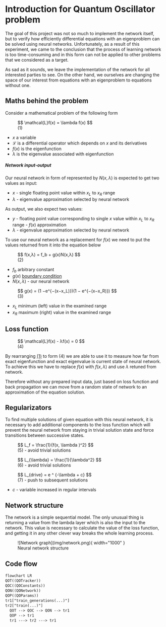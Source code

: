 # Introduction for Quantum Oscillator problem

The goal of this project was not so much to implement the network itself, but
to verify how efficiently differential equations with an eigenproblem can be
solved using neural networks. Unfortunately, as a result of this experiment, we
came to the conclusion that the process of learning network is too
time-consuming and in this form can not be applied to other problems that we
considered as a target.

As sad as it sounds, we leave the implementation of the network for all
interested parties to see. On the other hand, we ourselves are changing the
space of our interest from equations with an eigenproblem to equations without
one.

## Maths behind the problem

Consider a mathematical problem of the following form

<figure markdown>
  $$
  \mathcal{L}f(x) = \lambda f(x)
  $$
  <figcaption>(1)</figcaption>
</figure>

- $x$ a variable
- $\mathcal{L}$ is a differential operator which depends on $x$ and its
  derivatives
- $f(x)$ is the eigenfunction
- $\lambda$ is the eigenvalue associated with eigenfunction

##### Network input-output

Our neural network in form of represented by $N(x, \lambda )$ is expected to
get two values as input:

- $x$ - single floating point value within $x_L$ to $x_R$ range
- $\lambda$ - eigenvalue approximation selected by neural network

As output, we also expect two values:

- $y$ - floating point value corresponding to single $x$ value within $x_L$ to
  $x_R$ range - $f(x)$ approximation
- $\lambda$ - eigenvalue approximation selected by neural network

To use our neural network as a replacement for $f(x)$ we need to put the values
returned from it into the equation below

<figure markdown>
  $$
  f(x,λ) = f_b + g(x)N(x,λ)
  $$
  <figcaption>(2)</figcaption>
</figure>

- $f_b$ arbitrary constant
- $g(x)$ [boundary condition](/quantum_oscillator/introduction/#equation-3)
- $N(x, \lambda )$ - our neural network

<figure markdown>
  $$
  g(x) = (1 −e^{−(x−x_L)})(1 − e^{−(x−x_R)})
  $$
  <figcaption>(3)</figcaption>
</figure>

- $x_L$ minimum (left) value in the examined range
- $x_R$ maximum (right) value in the examined range

## Loss function

<figure markdown>
  $$
  \mathcal{L}f(x) - λf(x) = 0
  $$
  <figcaption>(4)</figcaption>
</figure>

By rearranging
[(1)](/quantum_oscillator/introduction/#maths-behind-the-problem) to form (4)
we are able to use it to measure how far from exact eigenfunction and exact
eigenvalue is current state of neural network. To achieve this we have to
replace $f(x)$ with $f(x, \lambda )$ and use $\lambda$ retuned from network.

Therefore without any prepared input data, just based on loss function and back
propagation we can move from a random state of network to an approximation of
the equation solution.

## Regularizators

To find multiple solutions of given equation with this neural network, it is
necessary to add additional components to the loss function which will prevent
the neural network from staying in trivial solution state and force transitions
between successive states.

<figure markdown>
  $$
  L_f = \frac{1}{f(x, \lambda )^2}
  $$
  <figcaption>(5) - avoid trivial solutions</figcaption>
</figure>

<figure markdown>
  $$
  L_{\lambda} = \frac{1}{\lambda^2}
  $$
  <figcaption>(6) - avoid trivial solutions</figcaption>
</figure>

<figure markdown>
  $$
  L_{drive} = e ^ {-\lambda + c}
  $$
  <figcaption>(7) - push to subsequent solutions</figcaption>
</figure>

- $c$ - variable increased in regular intervals

## Network structure

The network is a simple sequential model. The only unusual thing is returning a
value from the lambda layer which is also the input to the network. This value
is necessary to calculate the value of the loss function, and getting it in any
other clever way breaks the whole learning process.

[//]: # "https://app.diagrams.net/"

<figure markdown>
  ![Network graph](img/network.png){ width="1000" }
  <figcaption>Neural network structure</figcaption>
</figure>

## Code flow

```mermaid
flowchart LR
QOT((QOTracker))
QOC((QOConstants))
QON((QONetwork))
QOP((QOParams))
tr1["train_generations(...)"]
tr2["train(...)"]
  QOT --> QOC --> QON --> tr1
  QOP --> tr1
  tr1 ---> tr2 ---> tr1
```
